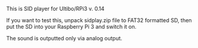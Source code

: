 This is SID player for Ultibo/RPi3 v. 0.14

If you want to test this, unpack sidplay.zip file to FAT32 formatted SD, then put the SD into your Raspberry Pi 3 and switch it on.

The sound is outputted only via analog output.
